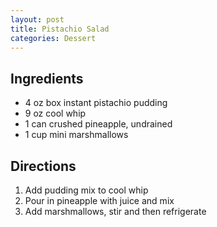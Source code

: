 ```yaml
---
layout: post
title: Pistachio Salad
categories: Dessert
---
```


## Ingredients 

- 4 oz box instant pistachio pudding
- 9 oz cool whip
- 1 can crushed pineapple, undrained
- 1 cup mini marshmallows

## Directions

1. Add pudding mix to cool whip
2. Pour in pineapple with juice and mix
3. Add marshmallows, stir and then refrigerate



